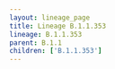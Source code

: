 ```yaml
---
layout: lineage_page
title: Lineage B.1.1.353
lineage: B.1.1.353
parent: B.1.1
children: ['B.1.1.353']
---
```

